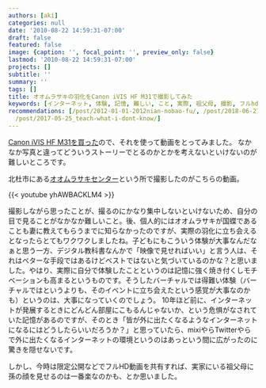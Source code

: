 ```yaml
---
authors: [aki]
categories: null
date: '2010-08-22 14:59:31-07:00'
draft: false
featured: false
image: {caption: '', focal_point: '', preview_only: false}
lastmod: '2010-08-22 14:59:31-07:00'
projects: []
subtitle: ''
summary: ''
tags: []
title: オオムラサキの羽化をCanon iVIS HF M31で撮影してみた
keywords: [インターネット, 体験, 記憶, 難しい, こと, 実際, 祖父母, 撮影, フルhd, ストーリー]
recommendations: [/post/2012-01-01-2012nian-nobao-fu/, /post/2018-06-27_internet-for-kids/,
  /post/2017-05-25_teach-what-i-dont-know/]
---
```


[Canon iVIS HF M31を買った](https://chezo.uno/post/2010-06-26-canon-ivis-hf-m31gayatutekita-huruhdle-sii/)ので、それを使って動画をとってみました。
なかなか写真と違ってどういうストーリーでとるのかとかを考えないといけないのが難しいところです。

北杜市にある[オオムラサキセンター](http://www.city.hokuto.yamanashi.jp/~oomurasaki/)という所で撮影したのがこちらの動画。

{{< youtube yhAWBACKLM4 >}}

撮影しながら思ったことが、撮るのにかなり集中しないといけないため、自分の目で見ることがなかなか難しいこと。後、個人的にはオオムラサキが国蝶であることも妻に教えてもらうまでに知らなかったのですが、実際の羽化に立ち会えるとなったらとてもワクワクしましたね。子どもにもこういう体験が大事なんだなぁと思う一方、デジタル教科書なんかで「映像で見せればいい」と言う人は、それはベターな手段ではあるけどベストではないと気づいているのかな？と思いました。やはり、実際に自分で体験したことというのは記憶に強く焼き付くしモチベーションも高まるというものです。そうしたバーチャルでは得難い体験（バーチャルではというよりも、そのイベントに立ち会えたという感覚が大事なのかも）というのは、大事になっていくのでしょう。
10年ほど前に、インターネットが発展するときにどんどん部屋にこもるんじゃないか、という危惧がなされていた記憶があるのですが、そのとき「皆が外に出たくなるようなインターネットになるにはどうしたらいいだろうか？」と思っていたら、mixiやらTwitterやらで外に出たくなるインターネットの環境というのはあっという間に広がったのに驚きを隠せないです。

しかし、今時は限定公開などでフルHD動画を共有すれば、実家にいる祖父母に孫の顔を見せるのは一番楽なのかも、とか思いました。